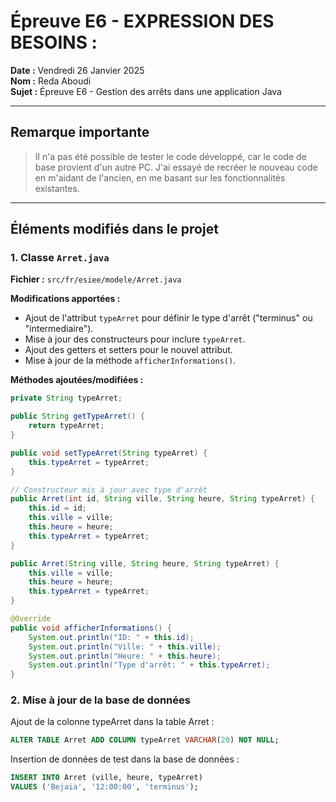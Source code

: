 # Épreuve E6 - EXPRESSION DES BESOINS :

**Date :** Vendredi 26 Janvier 2025  
**Nom :** Reda Aboudi  
**Sujet :** Épreuve E6 - Gestion des arrêts dans une application Java

---
## Remarque importante

> Il n'a pas été possible de tester le code développé, car le code de base provient d'un autre PC. J'ai essayé de recréer le nouveau code en m'aidant de l'ancien, en me basant sur les fonctionnalités existantes.

---
## Éléments modifiés dans le projet

### 1. **Classe `Arret.java`**

**Fichier :** `src/fr/esiee/modele/Arret.java`

**Modifications apportées :**
- Ajout de l'attribut `typeArret` pour définir le type d'arrêt ("terminus" ou "intermediaire").
- Mise à jour des constructeurs pour inclure `typeArret`.
- Ajout des getters et setters pour le nouvel attribut.
- Mise à jour de la méthode `afficherInformations()`.

**Méthodes ajoutées/modifiées :**

```java
private String typeArret;

public String getTypeArret() {
    return typeArret;
}

public void setTypeArret(String typeArret) {
    this.typeArret = typeArret;
}

// Constructeur mis à jour avec type d'arrêt
public Arret(int id, String ville, String heure, String typeArret) {
    this.id = id;
    this.ville = ville;
    this.heure = heure;
    this.typeArret = typeArret;
}

public Arret(String ville, String heure, String typeArret) {
    this.ville = ville;
    this.heure = heure;
    this.typeArret = typeArret;
}

@Override
public void afficherInformations() {
    System.out.println("ID: " + this.id);
    System.out.println("Ville: " + this.ville);
    System.out.println("Heure: " + this.heure);
    System.out.println("Type d'arrêt: " + this.typeArret);
}
```
### 2. **Mise à jour de la base de données**

Ajout de la colonne typeArret dans la table Arret :
```sql
ALTER TABLE Arret ADD COLUMN typeArret VARCHAR(20) NOT NULL;
```
Insertion de données de test dans la base de données :
```sql
INSERT INTO Arret (ville, heure, typeArret)
VALUES ('Bejaia', '12:00:00', 'terminus');
```
